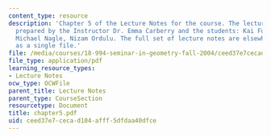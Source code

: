 ```yaml
---
content_type: resource
description: 'Chapter 5 of the Lecture Notes for the course. The lecture notes were
  prepared by the Instructor Dr. Emma Carberry and the students: Kai Fung, David Glasser,
  Michael Nagle, Nizam Ordulu. The full set of lecture notes are elsewhere available
  as a single file.'
file: /media/courses/18-994-seminar-in-geometry-fall-2004/ceed37e7cecad104afff5dfdaa40dfce_chapter5.pdf
file_type: application/pdf
learning_resource_types:
- Lecture Notes
ocw_type: OCWFile
parent_title: Lecture Notes
parent_type: CourseSection
resourcetype: Document
title: chapter5.pdf
uid: ceed37e7-ceca-d104-afff-5dfdaa40dfce
---
```

